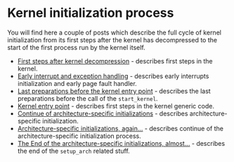 # Kernel initialization process

You will find here a couple of posts which describe the full cycle of kernel initialization from its first steps after the kernel has decompressed to the start of the first process run by the kernel itself.

* [First steps after kernel decompression](https://github.com/0xAX/linux-insides/blob/master/Initialization/linux-initialization-1.md) - describes first steps in the kernel.
* [Early interrupt and exception handling](https://github.com/0xAX/linux-insides/blob/master/Initialization/linux-initialization-2.md) - describes early interrupts initialization and early page fault handler.
* [Last preparations before the kernel entry point](https://github.com/0xAX/linux-insides/blob/master/Initialization/linux-initialization-3.md) - describes the last preparations before the call of the `start_kernel`.
* [Kernel entry point](https://github.com/0xAX/linux-insides/blob/master/Initialization/linux-initialization-4.md) - describes first steps in the kernel generic code.
* [Continue of architecture-specific initializations](https://github.com/0xAX/linux-insides/blob/master/Initialization/linux-initialization-5.md) - describes architecture-specific initialization.
* [Architecture-specific initializations, again...](https://github.com/0xAX/linux-insides/blob/master/Initialization/%20linux-initialization-6.md) - describes continue of the architecture-specific initialization process.
* [The End of the architecture-specific initializations, almost...](https://github.com/0xAX/linux-insides/blob/master/Initialization/linux-initialization-7.md) - describes the end of the `setup_arch` related stuff.
